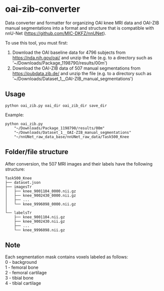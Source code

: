 # oai-zib-converter
Data converter and formatter for organizing OAI knee MRI data and OAI-ZIB manual segmentations into a format and 
structure that is compatible with nnU-Net (https://github.com/MIC-DKFZ/nnUNet).

To use this tool, you must first:
1. Download the OAI baseline data for 4796 subjects from https://nda.nih.gov/oai/ and unzip the file (e.g. to a directory such as '~/Downloads/Package_1198790/results/00m')
2. Download the OAI-ZIB data of 507 manual segmentations from https://pubdata.zib.de/ and unzip the file (e.g. to a directory such as '~/Downloads/Dataset_1__OAI-ZIB_manual_segmentations')

## Usage
```python oai_zib.py oai_dir oai_zib_dir save_dir```

Example:
```
python oai_zib.py
    "~/Downloads/Package_1198790/results/00m"
    "~/Downloads/Dataset_1__OAI-ZIB_manual_segmentations"
    "~/nnUNet_raw_data_base/nnUNet_raw_data/Task500_Knee
```

## Folder/file structure
After conversion, the 507 MRI images and their labels have the following structure:
```
Task500_Knee
├── dataset.json
├── imagesTr
│   ├── knee_9001104_0000.nii.gz 
│   ├── knee_9002430_0000.nii.gz   
│   ├── ...
│   └── knee_9996098_0000.nii.gz
│
└── labelsTr
    ├── knee_9001104.nii.gz
    ├── knee_9002430.nii.gz
    ├── ...
    └── knee_9996098.nii.gz
```
		
## Note
Each segmentation mask contains voxels labeled as follows: \
0 - background \
1 - femoral bone \
2 - femoral cartilage \
3 - tibial bone \
4 - tibial cartilage

